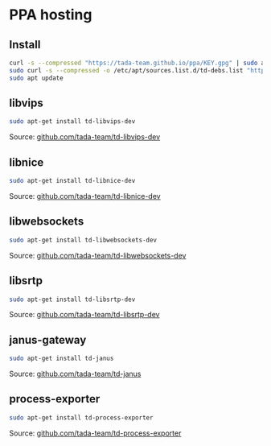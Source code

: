 # PPA hosting

## Install
```bash
curl -s --compressed "https://tada-team.github.io/ppa/KEY.gpg" | sudo apt-key add -
sudo curl -s --compressed -o /etc/apt/sources.list.d/td-debs.list "https://tada-team.github.io/ppa/td-debs.list"
sudo apt update
```

## libvips
```bash
sudo apt-get install td-libvips-dev
```
Source: [github.com/tada-team/td-libvips-dev](https://github.com/tada-team/td-libvips-dev)

## libnice
```bash
sudo apt-get install td-libnice-dev
```
Source: [github.com/tada-team/td-libnice-dev](https://github.com/tada-team/td-libnice-dev)

## libwebsockets
```bash
sudo apt-get install td-libwebsockets-dev
```
Source: [github.com/tada-team/td-libwebsockets-dev](https://github.com/tada-team/td-libwebsockets-dev)

## libsrtp
```bash
sudo apt-get install td-libsrtp-dev
```
Source: [github.com/tada-team/td-libsrtp-dev](https://github.com/tada-team/td-libsrtp-dev)

## janus-gateway
```bash
sudo apt-get install td-janus
```
Source: [github.com/tada-team/td-janus](https://github.com/tada-team/td-janus)

## process-exporter
```bash
sudo apt-get install td-process-exporter
```
Source: [github.com/tada-team/td-process-exporter](https://github.com/tada-team/td-process-exporter)
